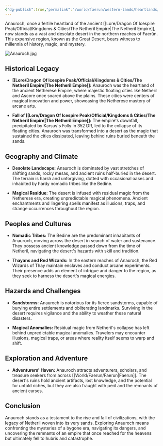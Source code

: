 ```yaml
---
{"dg-publish":true,"permalink":"/world/faerun/western-lands/heartlands/anauroch/"}
---
```


Anauroch, once a fertile heartland of the ancient [[Lore/Dragon Of Icespire Peak/Official/Kingdoms & Cities/The Netheril Empire\|The Netheril Empire]], now stands as a vast and desolate desert in the northern reaches of Faerûn. This expansive region, known as the Great Desert, bears witness to millennia of history, magic, and mystery.

![Anauroch.jpg](/img/user/Images/Locations/Heartlands/Anauroch.jpg)
## Historical Legacy

- **[[Lore/Dragon Of Icespire Peak/Official/Kingdoms & Cities/The Netheril Empire\|The Netheril Empire]]:** Anauroch was the heartland of the ancient Netherese Empire, where majestic floating cities like Netheril and Ascore once soared above the plains. These cities were centers of magical innovation and power, showcasing the Netherese mastery of arcane arts.
  
- **Fall of [[Lore/Dragon Of Icespire Peak/Official/Kingdoms & Cities/The Netheril Empire\|The Netheril Empire]]:** The empire's downfall, precipitated by Karsus's Folly in 352 DR, led to the collapse of its floating cities. Anauroch was transformed into a desert as the magic that sustained the cities dissipated, leaving behind ruins buried beneath the sands.

## Geography and Climate

- **Desolate Landscape:** Anauroch is dominated by vast stretches of shifting sands, rocky mesas, and ancient ruins half-buried in the desert. The terrain is harsh and unforgiving, dotted with occasional oases and inhabited by hardy nomadic tribes like the Bedine.
  
- **Magical Residue:** The desert is infused with residual magic from the Netherese era, creating unpredictable magical phenomena. Ancient enchantments and lingering spells manifest as illusions, traps, and strange occurrences throughout the region.

## Peoples and Cultures

- **Nomadic Tribes:** The Bedine are the predominant inhabitants of Anauroch, moving across the desert in search of water and sustenance. They possess ancient knowledge passed down from the time of Netheril, navigating the desert's hazards with skill and tradition.
  
- **Thayans and Red Wizards:** In the eastern reaches of Anauroch, the Red Wizards of Thay maintain enclaves and conduct arcane experiments. Their presence adds an element of intrigue and danger to the region, as they seek to harness the desert's magical energies.

## Hazards and Challenges

- **Sandstorms:** Anauroch is notorious for its fierce sandstorms, capable of burying entire settlements and obliterating landmarks. Surviving in the desert requires vigilance and the ability to weather these natural disasters.
  
- **Magical Anomalies:** Residual magic from Netheril's collapse has left behind unpredictable magical anomalies. Travelers may encounter illusions, magical traps, or areas where reality itself seems to warp and shift.

## Exploration and Adventure

- **Adventurers' Haven:** Anauroch attracts adventurers, scholars, and treasure seekers from across [[World/Faerun/Faerun\|Faerun]]. The desert's ruins hold ancient artifacts, lost knowledge, and the potential for untold riches, but they are also fraught with peril and the remnants of ancient curses.

## Conclusion

Anauroch stands as a testament to the rise and fall of civilizations, with the legacy of Netheril woven into its very sands. Exploring Anauroch means confronting the mysteries of a bygone era, navigating its dangers, and uncovering the remnants of an empire that once reached for the heavens but ultimately fell to hubris and catastrophe.